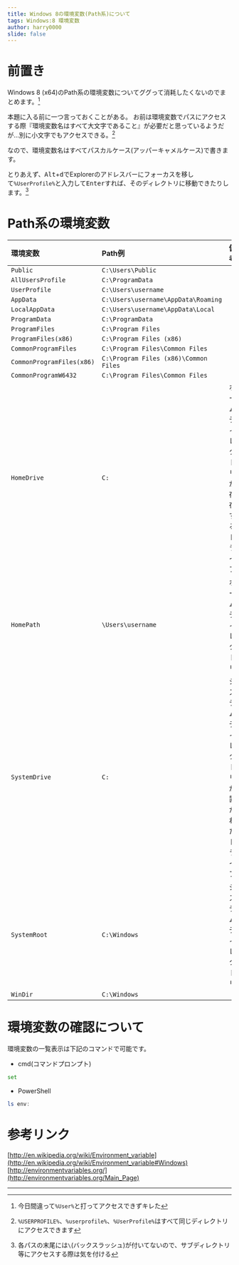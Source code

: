 ```yaml
---
title: Windows 8の環境変数(Path系)について
tags: Windows:8 環境変数
author: harry0000
slide: false
---
```

# 前置き #

Windows 8 (x64)のPath系の環境変数についてググって消耗したくないのでまとめます。[^1]

本題に入る前に一つ言っておくことがある。
お前は環境変数でパスにアクセスする際『環境変数名はすべて大文字であること』が必要だと思っているようだが…別に小文字でもアクセスできる。[^2]

なので、環境変数名はすべてパスカルケース(アッパーキャメルケース)で書きます。

とりあえず、<kbd>Alt</kbd>+<kbd>d</kbd>でExplorerのアドレスバーにフォーカスを移して`%UserProfile%`と入力して<kbd>Enter</kbd>すれば、そのディレクトリに移動できたりします。[^3]

# Path系の環境変数 #

|環境変数|Path例|備考|
|:-------------------------|:-------------------------------------|:--|
|`Public`                  |`C:\Users\Public`                     |   |
|`AllUsersProfile`         |`C:\ProgramData`                      |   |
|`UserProfile`             |`C:\Users\username`                   |   |
|`AppData`                 |`C:\Users\username\AppData\Roaming`   |   |
|`LocalAppData`            |`C:\Users\username\AppData\Local`     |   |
|`ProgramData`             |`C:\ProgramData`                      |   |
|`ProgramFiles`            |`C:\Program Files`                    |   |
|`ProgramFiles(x86)`       |`C:\Program Files (x86)`              |   |
|`CommonProgramFiles`      |`C:\Program Files\Common Files`       |   |
|`CommonProgramFiles(x86)` |`C:\Program Files (x86)\Common Files` |   |
|`CommonProgramW6432`      |`C:\Program Files\Common Files`       |   |
|`HomeDrive`               |`C:`                                  |ホームディレクトリが存在するドライブ |
|`HomePath`                |`\Users\username`                     |ホームディレクトリ |
|`SystemDrive`             |`C:`                                  |システムディレクトリが置かれたドライブ |
|`SystemRoot`              |`C:\Windows`                          |システムディレクトリ |
|`WinDir`                  |`C:\Windows`                          |   |

# 環境変数の確認について #

環境変数の一覧表示は下記のコマンドで可能です。

- cmd(コマンドプロンプト)

```bat
set
```

- PowerShell

```ps1
ls env:
```

# 参考リンク #

[http://en.wikipedia.org/wiki/Environment_variable](http://en.wikipedia.org/wiki/Environment_variable#Windows)
[http://environmentvariables.org/](http://environmentvariables.org/Main_Page)

---
[^1]: 今日間違って`%User%`と打ってアクセスできずキレた
[^2]: `%USERPROFILE%`、`%userprofile%`、`%UserProfile%`はすべて同じディレクトリにアクセスできます
[^3]: 各パスの末尾には`\`(バックスラッシュ)が付いてないので、サブディレクトリ等にアクセスする際は気を付ける
